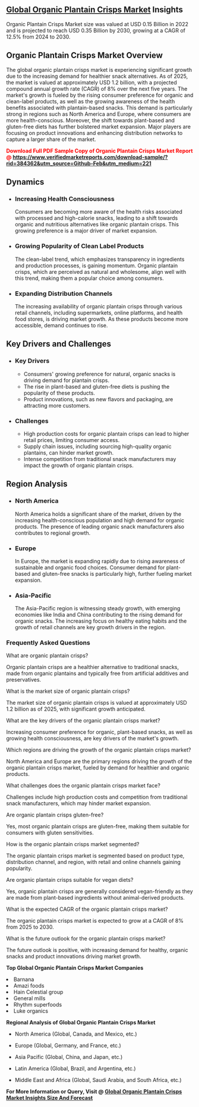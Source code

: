<h2><a href="https://www.verifiedmarketreports.com/download-sample/?rid=384362&amp;utm_source=Github&amp;utm_medium=221" target="_blank">Global Organic Plantain Crisps Market</a> Insights</h2><p>Organic Plantain Crisps Market size was valued at USD 0.15 Billion in 2022 and is projected to reach USD 0.35 Billion by 2030, growing at a CAGR of 12.5% from 2024 to 2030.</p><p> <h2>Organic Plantain Crisps Market Overview</h2> <p>The global organic plantain crisps market is experiencing significant growth due to the increasing demand for healthier snack alternatives. As of 2025, the market is valued at approximately USD 1.2 billion, with a projected compound annual growth rate (CAGR) of 8% over the next five years. The market's growth is fueled by the rising consumer preference for organic and clean-label products, as well as the growing awareness of the health benefits associated with plantain-based snacks. This demand is particularly strong in regions such as North America and Europe, where consumers are more health-conscious. Moreover, the shift towards plant-based and gluten-free diets has further bolstered market expansion. Major players are focusing on product innovations and enhancing distribution networks to capture a larger share of the market.</p> <p><strong><p><span class=""><span style="color: #ff0000;"><strong>Download Full PDF Sample Copy of Organic Plantain Crisps Market Report</strong> @ </span><a href="https://www.verifiedmarketreports.com/download-sample/?rid=384362&amp;utm_source=Github-Feb&amp;utm_medium=221" target="_blank">https://www.verifiedmarketreports.com/download-sample/?rid=384362&amp;utm_source=Github-Feb&amp;utm_medium=221</a></span></p></strong></p> <h2>Dynamics</h2> <ul> <li><h3>Increasing Health Consciousness</h3> Consumers are becoming more aware of the health risks associated with processed and high-calorie snacks, leading to a shift towards organic and nutritious alternatives like organic plantain crisps. This growing preference is a major driver of market expansion. </li> <li><h3>Growing Popularity of Clean Label Products</h3> The clean-label trend, which emphasizes transparency in ingredients and production processes, is gaining momentum. Organic plantain crisps, which are perceived as natural and wholesome, align well with this trend, making them a popular choice among consumers. </li> <li><h3>Expanding Distribution Channels</h3> The increasing availability of organic plantain crisps through various retail channels, including supermarkets, online platforms, and health food stores, is driving market growth. As these products become more accessible, demand continues to rise. </li> </ul> <h2>Key Drivers and Challenges</h2> <ul> <li><h3>Key Drivers</h3> <ul> <li>Consumers' growing preference for natural, organic snacks is driving demand for plantain crisps.</li> <li>The rise in plant-based and gluten-free diets is pushing the popularity of these products.</li> <li>Product innovations, such as new flavors and packaging, are attracting more customers.</li> </ul> </li> <li><h3>Challenges</h3> <ul> <li>High production costs for organic plantain crisps can lead to higher retail prices, limiting consumer access.</li> <li>Supply chain issues, including sourcing high-quality organic plantains, can hinder market growth.</li> <li>Intense competition from traditional snack manufacturers may impact the growth of organic plantain crisps.</li> </ul> </li> </ul> <h2>Region Analysis</h2> <ul> <li><h3>North America</h3> North America holds a significant share of the market, driven by the increasing health-conscious population and high demand for organic products. The presence of leading organic snack manufacturers also contributes to regional growth. </li> <li><h3>Europe</h3> In Europe, the market is expanding rapidly due to rising awareness of sustainable and organic food choices. Consumer demand for plant-based and gluten-free snacks is particularly high, further fueling market expansion. </li> <li><h3>Asia-Pacific</h3> The Asia-Pacific region is witnessing steady growth, with emerging economies like India and China contributing to the rising demand for organic snacks. The increasing focus on healthy eating habits and the growth of retail channels are key growth drivers in the region. </li> </ul> <h3>Frequently Asked Questions</h3> <p>What are organic plantain crisps?</p> <p>Organic plantain crisps are a healthier alternative to traditional snacks, made from organic plantains and typically free from artificial additives and preservatives.</p> <p>What is the market size of organic plantain crisps?</p> <p>The market size of organic plantain crisps is valued at approximately USD 1.2 billion as of 2025, with significant growth anticipated.</p> <p>What are the key drivers of the organic plantain crisps market?</p> <p>Increasing consumer preference for organic, plant-based snacks, as well as growing health consciousness, are key drivers of the market's growth.</p> <p>Which regions are driving the growth of the organic plantain crisps market?</p> <p>North America and Europe are the primary regions driving the growth of the organic plantain crisps market, fueled by demand for healthier and organic products.</p> <p>What challenges does the organic plantain crisps market face?</p> <p>Challenges include high production costs and competition from traditional snack manufacturers, which may hinder market expansion.</p> <p>Are organic plantain crisps gluten-free?</p> <p>Yes, most organic plantain crisps are gluten-free, making them suitable for consumers with gluten sensitivities.</p> <p>How is the organic plantain crisps market segmented?</p> <p>The organic plantain crisps market is segmented based on product type, distribution channel, and region, with retail and online channels gaining popularity.</p> <p>Are organic plantain crisps suitable for vegan diets?</p> <p>Yes, organic plantain crisps are generally considered vegan-friendly as they are made from plant-based ingredients without animal-derived products.</p> <p>What is the expected CAGR of the organic plantain crisps market?</p> <p>The organic plantain crisps market is expected to grow at a CAGR of 8% from 2025 to 2030.</p> <p>What is the future outlook for the organic plantain crisps market?</p> <p>The future outlook is positive, with increasing demand for healthy, organic snacks and product innovations driving market growth.</p> </p><p><strong>Top Global Organic Plantain Crisps Market Companies</strong></p><div data-test-id=""><p><li>Barnana</li><li> Amazi foods</li><li> Hain Celestial group</li><li> General mills</li><li> Rhythm superfoods</li><li> Luke organics</li></p><div><strong>Regional Analysis of&nbsp;Global Organic Plantain Crisps Market</strong></div><ul><li dir="ltr"><p dir="ltr">North America&nbsp;(Global, Canada, and Mexico, etc.)</p></li><li dir="ltr"><p dir="ltr">Europe (Global, Germany, and France, etc.)</p></li><li dir="ltr"><p dir="ltr">Asia Pacific&nbsp;(Global, China, and Japan, etc.)</p></li><li dir="ltr"><p dir="ltr">Latin America&nbsp;(Global, Brazil, and Argentina, etc.)</p></li><li dir="ltr">Middle East and Africa&nbsp;(Global, Saudi Arabia, and South Africa, etc.)</li></ul><p><strong>For More Information or Query, Visit @&nbsp;</strong><strong><a href="https://www.verifiedmarketreports.com/product/organic-plantain-crisps-market/?utm_source=Github&amp;utm_medium=221" target="_blank">Global Organic Plantain Crisps Market Insights Size And Forecast</a></strong></p></div>
